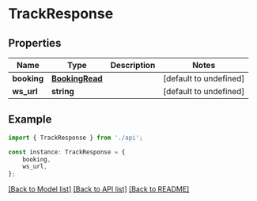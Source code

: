 # TrackResponse


## Properties

Name | Type | Description | Notes
------------ | ------------- | ------------- | -------------
**booking** | [**BookingRead**](BookingRead.md) |  | [default to undefined]
**ws_url** | **string** |  | [default to undefined]

## Example

```typescript
import { TrackResponse } from './api';

const instance: TrackResponse = {
    booking,
    ws_url,
};
```

[[Back to Model list]](../README.md#documentation-for-models) [[Back to API list]](../README.md#documentation-for-api-endpoints) [[Back to README]](../README.md)
